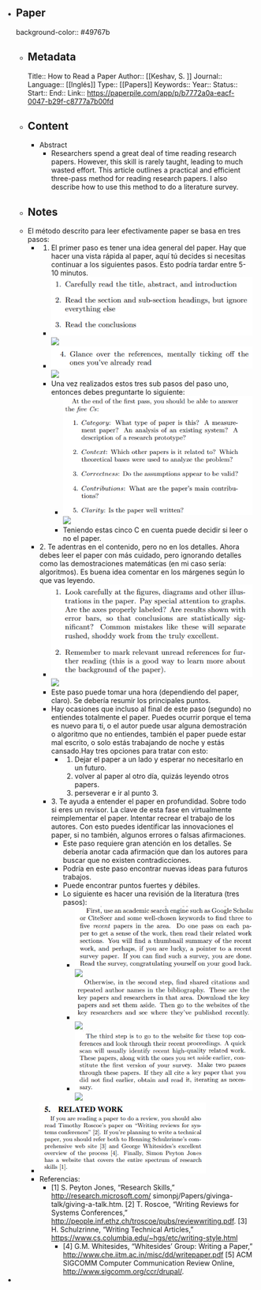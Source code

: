 - ## Paper
  background-color:: #49767b
	- ## Metadata
	  Title:: How to Read a Paper
	  Author:: [[Keshav, S. ]]
	  Journal::
	  Language:: [[Inglés]]
	  Type::  [[Papers]]
	  Keywords::
	  Year::
	  Status::
	  Start::
	  End::
	  Link:: https://paperpile.com/app/p/b7772a0a-eacf-0047-b29f-c8777a7b00fd
	- ## Content
		- Abstract
			- Researchers spend a great deal of time reading research papers. However, this skill is rarely taught, leading to much wasted effort. This article outlines a practical and efficient three-pass method for reading research papers. I also describe how to use this method to do a literature survey.
	- ## Notes
	- El método descrito para leer efectivamente paper se basa en tres pasos:
		- 1. El primer paso es tener una idea general del paper. Hay que hacer una vista rápida al paper, aquí tú decides si necesitas continuar a los siguientes pasos. Esto podría tardar entre 5-10 minutos.
			- ![image.png](../assets/image_1656166748740_0.png) ![](https://hypernotes.zenkit.com/api/v1/lists/2362182/files/o3iooK6H8)
			- ![image.png](../assets/image_1656166759019_0.png) ![](https://hypernotes.zenkit.com/api/v1/lists/2362182/files/36EzqFSZJ)
			- Una vez realizados estos tres sub pasos del paso uno, entonces debes preguntarte lo siguiente:
				- ![image.png](../assets/image_1656166766737_0.png) ![](https://hypernotes.zenkit.com/api/v1/lists/2362182/files/1UCPoylG_)
				- Teniendo estas cinco C en cuenta puede decidir si leer o no el paper.
		- 2\. Te adentras en el contenido, pero no en los detalles. Ahora debes leer el paper con más cuidado, pero ignorando detalles como las demostraciones matemáticas (en mi caso sería: algoritmos). Es buena idea comentar en los márgenes según lo que vas leyendo.
			- ![image.png](../assets/image_1656166788438_0.png) ![](https://hypernotes.zenkit.com/api/v1/lists/2362182/files/LHe8ArZG7)
			- Este paso puede tomar una hora (dependiendo del paper, claro). Se debería resumir los principales puntos.
			- Hay ocasiones que incluso al final de este paso (segundo) no entiendes totalmente el paper. Puedes ocurrir porque el tema es nuevo para ti, o el autor puede usar alguna demostración o algoritmo que no entiendes, también el paper puede estar mal escrito, o solo estás trabajando de noche y estás cansado.Hay tres opciones para tratar con esto:
				- 1. Dejar el paper a un lado y esperar no necesitarlo en un futuro.
				  2. volver al paper al otro día, quizás leyendo otros papers.
				  3. perseverar e ir al punto 3.
			- 3\. Te ayuda a entender el paper en profundidad. Sobre todo si eres un revisor. La clave de esta fase en virtualmente reimplementar el paper. Intentar recrear el trabajo de los autores. Con esto puedes identificar las innovaciones el paper, si no también, algunos errores o falsas afirmaciones.
				- Este paso requiere gran atención en los detalles. Se debería anotar cada afirmación que dan los autores para buscar que no existen contradicciones.
				- Podría en este paso encontrar nuevas ideas para futuros trabajos.
				- Puede encontrar puntos fuertes y débiles.
				- Lo siguiente es hacer una revisión de la literatura (tres pasos):
					- ![image.png](../assets/image_1656166819910_0.png) ![](https://hypernotes.zenkit.com/api/v1/lists/2362182/files/fSeUUzkqj)
					- ![image.png](../assets/image_1656166828300_0.png) ![](https://hypernotes.zenkit.com/api/v1/lists/2362182/files/G5uVbMfTQ)
					- ![image.png](../assets/image_1656166834957_0.png) ![](https://hypernotes.zenkit.com/api/v1/lists/2362182/files/On8qYNEgV)
		- ![image.png](../assets/image_1656166844653_0.png)
		- Referencias:
			- [1] S. Peyton Jones, “Research Skills,”
			  http://research.microsoft.com/ simonpj/Papers/givinga-talk/giving-a-talk.htm.
			  [2] T. Roscoe, “Writing Reviews for Systems
			  Conferences,”
			  http://people.inf.ethz.ch/troscoe/pubs/reviewwriting.pdf.
			  [3] H. Schulzrinne, “Writing Technical Articles,”
			  https://www.cs.columbia.edu/~hgs/etc/writing-style.html
				- [4] G.M. Whitesides, “Whitesides’ Group: Writing a
				  Paper,”
				  http://www.che.iitm.ac.in/misc/dd/writepaper.pdf
				  [5] ACM SIGCOMM Computer Communication Review
				  Online, http://www.sigcomm.org/ccr/drupal/.
-
